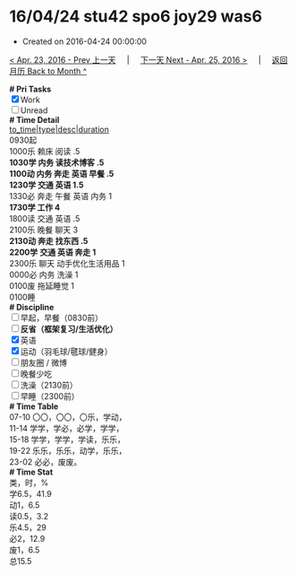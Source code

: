 # 16/04/24 stu42 spo6 joy29 was6

- Created on 2016-04-24 00:00:00

[< Apr. 23, 2016 - Prev 上一天](_archived/lifelogs/2016/04/d23.md) &nbsp; &nbsp; | &nbsp; &nbsp; [下一天 Next - Apr. 25, 2016 >](_archived/lifelogs/2016/04/d25.md) &nbsp; &nbsp; |  &nbsp; &nbsp; [返回月历 Back to Month ^](_archived/lifelogs/2016/04/index.md)
<br/><div><b># Pri Tasks</b></div><div><input checked="true" type="checkbox"/>Work</div><div><input type="checkbox"/>Unread</div><div><b># Time Detail</b></div><div><u>to_time|type|desc|duration</u></div><div>0930起</div><div>1000乐 赖床 阅读 .5</div><div><b>1030学 内务 读技术博客 .5</b></div><div><b>1100动 内务 奔走 英语 早餐 .5</b></div><div><b>1230学 交通 英语 1.5</b></div><div>1330必 奔走 午餐 英语 内务 1</div><div><b>1730学 工作 4</b></div><div>1800读 交通 英语 .5</div><div>2100乐 晚餐 聊天 3</div><div><b>2130动 奔走 找东西 .5</b></div><div><b>2200学</b> <b>交通 英语 奔走 1</b></div><div>2300乐 聊天 动手优化生活用品 1</div><div>0000必 内务 洗澡 1</div><div>0100废 拖延睡觉 1</div><div>0100睡</div><div><b># Discipline</b></div><div><input type="checkbox"/>早起，早餐（0830前）</div><div><b><input type="checkbox"/></b><b>反省（框架复习/生活优化）</b></div><div><input checked="true" type="checkbox"/>英语</div><div><input checked="true" type="checkbox"/>运动（羽毛球/毽球/健身）</div><div><input type="checkbox"/>朋友圈 / 微博</div><div><input type="checkbox"/>晚餐少吃</div><div><input type="checkbox"/>洗澡（2130前）</div><div><input type="checkbox"/>早睡（2300前）</div><div><b># Time Table</b></div><div>07-10 〇〇，〇〇，〇乐，学动，</div><div>11-14 学学，学必，必学，学学，</div><div>15-18 学学，学学，学读，乐乐，</div><div>19-22 乐乐，乐乐，动学，乐乐，</div><div>23-02 必必，废废。</div><div><b># Time Stat</b></div><div>类，时，%</div><div>学6.5，41.9</div><div>动1，6.5</div><div>读0.5，3.2</div><div>乐4.5，29</div><div>必2，12.9</div><div>废1，6.5</div><div>总15.5</div>
